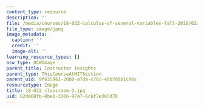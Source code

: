 ```yaml
---
content_type: resource
description: ''
file: /media/courses/18-022-calculus-of-several-variables-fall-2010/62d468fb8be0330697a76c6f7e365d78_18-022_classroom-1.jpg
file_type: image/jpeg
image_metadata:
  caption: ''
  credit: ''
  image-alt: ''
learning_resource_types: []
ocw_type: OCWImage
parent_title: Instructor Insights
parent_type: ThisCourseAtMITSection
parent_uid: 9f635961-2080-a7da-c78c-40b7d8b1c98c
resourcetype: Image
title: 18-022_classroom-1.jpg
uid: 62d468fb-8be0-3306-97a7-6c6f7e365d78
---
```


